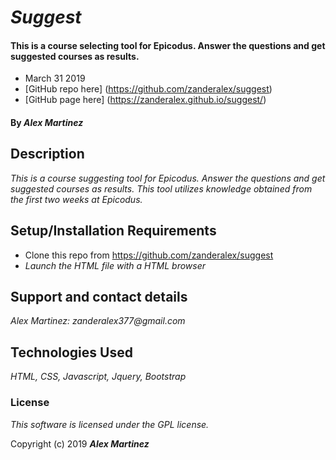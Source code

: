 # _Suggest_

#### This is a course selecting tool for Epicodus.  Answer the questions and get suggested courses as results.  
* March 31 2019
* [GitHub repo here] (https://github.com/zanderalex/suggest)
* [GitHub page here] (https://zanderalex.github.io/suggest/)


#### By _**Alex Martinez**_

## Description

_This is a course suggesting tool for Epicodus.  Answer the questions and get suggested courses as results.  This tool utilizes knowledge obtained from the first two weeks at Epicodus._

## Setup/Installation Requirements

* Clone this repo from https://github.com/zanderalex/suggest
* _Launch the HTML file with a HTML browser_



## Support and contact details

_Alex Martinez: zanderalex377@gmail.com_

## Technologies Used

_HTML, CSS, Javascript, Jquery, Bootstrap_

### License

*This software is licensed under the GPL license.*

Copyright (c) 2019 **_Alex Martinez_**
